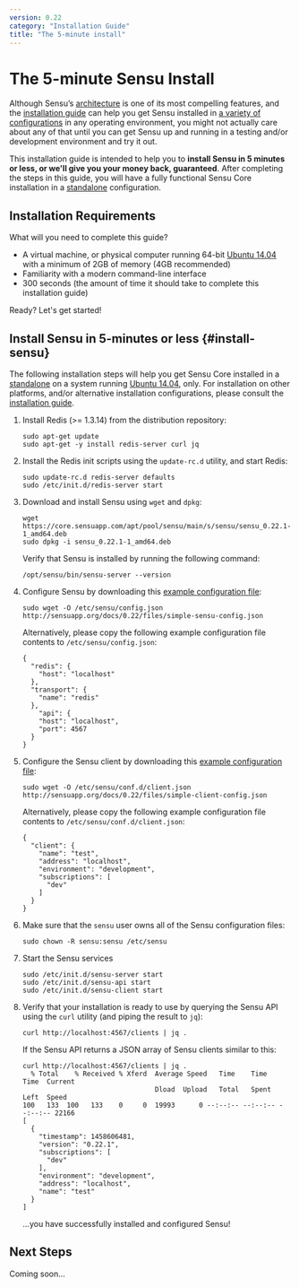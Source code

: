 ```yaml
---
version: 0.22
category: "Installation Guide"
title: "The 5-minute install"
---
```


# The 5-minute Sensu Install

Although Sensu’s [architecture](architecture) is one of its most compelling
features, and the [installation guide](installation-guide) can help you get
Sensu installed in [a variety of configurations](installation-strategies) in any
operating environment, you might not actually care about any of that until you
can get Sensu up and running in a testing and/or development environment and try
it out.

This installation guide is intended to help you to **install Sensu in 5 minutes
or less, or we'll give you your money back, guaranteed**. After completing the
steps in this guide, you will have a fully functional Sensu Core installation in
a [standalone][standalone] configuration.

## Installation Requirements

What will you need to complete this guide?

- A virtual machine, or physical computer running 64-bit
  [Ubuntu 14.04][ubuntu1404] with a minimum of 2GB of memory (4GB recommended)
- Familiarity with a modern command-line interface
- 300 seconds (the amount of time it should take to complete this installation guide)

Ready? Let's get started!

## Install Sensu in 5-minutes or less {#install-sensu}

The following installation steps will help you get Sensu Core installed in a
[standalone][standalone] on a system running [Ubuntu 14.04][ubuntu1404], only.
For installation on other platforms, and/or alternative installation
configurations, please consult the [installation guide](installation-guide).

1. Install Redis (>= 1.3.14) from the distribution repository:

   ~~~ shell
   sudo apt-get update
   sudo apt-get -y install redis-server curl jq
   ~~~

2. Install the Redis init scripts using the `update-rc.d` utility, and start
   Redis:

   ~~~ shell
   sudo update-rc.d redis-server defaults
   sudo /etc/init.d/redis-server start
   ~~~

3. Download and install Sensu using `wget` and `dpkg`:

   ~~~ shell
   wget https://core.sensuapp.com/apt/pool/sensu/main/s/sensu/sensu_0.22.1-1_amd64.deb
   sudo dpkg -i sensu_0.22.1-1_amd64.deb
   ~~~

   Verify that Sensu is installed by running the following command:

   ~~~ shell
   /opt/sensu/bin/sensu-server --version
   ~~~

4. Configure Sensu by downloading this [example configuration
   file][simple-sensu-config]:

   ~~~ shell
   sudo wget -O /etc/sensu/config.json http://sensuapp.org/docs/0.22/files/simple-sensu-config.json
   ~~~

   Alternatively, please copy the following example configuration file contents
   to `/etc/sensu/config.json`:

   ~~~ shell
   {
     "redis": {
       "host": "localhost"
     },
     "transport": {
       "name": "redis"
     },
       "api": {
       "host": "localhost",
       "port": 4567
     }
   }
   ~~~

5. Configure the Sensu client by downloading this [example configuration
   file][simple-client-config]:

   ~~~ shell
   sudo wget -O /etc/sensu/conf.d/client.json http://sensuapp.org/docs/0.22/files/simple-client-config.json
   ~~~

   Alternatively, please copy the following example configuration file contents
   to `/etc/sensu/conf.d/client.json`:

   ~~~ shell
   {
     "client": {
       "name": "test",
       "address": "localhost",
       "environment": "development",
       "subscriptions": [
         "dev"
       ]
     }
   }
   ~~~

6. Make sure that the `sensu` user owns all of the Sensu configuration files:

   ~~~ shell
   sudo chown -R sensu:sensu /etc/sensu
   ~~~

7. Start the Sensu services

   ~~~ shell
   sudo /etc/init.d/sensu-server start
   sudo /etc/init.d/sensu-api start
   sudo /etc/init.d/sensu-client start
   ~~~

8. Verify that your installation is ready to use by querying the Sensu API
   using the `curl` utility (and piping the result to `jq`):

   ~~~ shell
   curl http://localhost:4567/clients | jq .
   ~~~

   If the Sensu API returns a JSON array of Sensu clients similar to this:

   ~~~ shell
   curl http://localhost:4567/clients | jq .
     % Total    % Received % Xferd  Average Speed   Time    Time     Time  Current
                                    Dload  Upload   Total   Spent    Left  Speed
   100   133  100   133    0     0  19993      0 --:--:-- --:--:-- --:--:-- 22166
   [
     {
       "timestamp": 1458606481,
       "version": "0.22.1",
       "subscriptions": [
         "dev"
       ],
       "environment": "development",
       "address": "localhost",
       "name": "test"
     }
   ]
   ~~~

   ...you have successfully installed and configured Sensu!

## Next Steps

Coming soon...

[ubuntu1404]:             http://releases.ubuntu.com/14.04/
[standalone]:             installation-strategies#standalone
[simple-sensu-config]:    /docs/0.22/files/simple-sensu-config.json
[simple-client-config]:   /docs/0.22/files/simple-client-config.json

